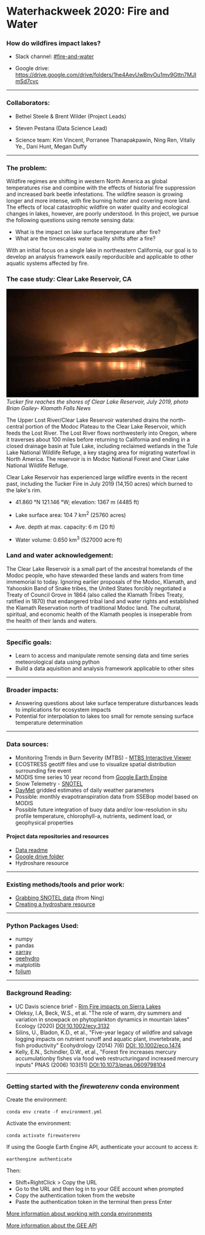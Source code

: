 # Waterhackweek 2020: Fire and Water
### How do wildfires impact lakes?

* Slack channel: [#fire-and-water](https://waterhackweek2020.slack.com/messages/C019MP15H70) 

* Google drive: https://drive.google.com/drive/folders/1he4AevUwBnyOu1mv9Gttn7MJImSd7cvc

---

### Collaborators:
* Bethel Steele & Brent Wilder (Project Leads)
* Steven Pestana (Data Science Lead)

* Science team: Kim Vincent, Porranee Thanapakpawin, Ning Ren, Vitaliy Ye., Dani Hunt, Megan Duffy

---

### The problem:

Wildfire regimes are shifting in western North America as global temperatures rise and combine with the effects of historial fire suppression and increased bark beetle infestations. The wildfire season is growing longer and more intense, with fire burning hotter and covering more land. The effects of local catastrophic wildfire on water quality and ecological changes in lakes, however, are poorly understood. In this project, we pursue the following questions using remote sensing data:

* What is the impact on lake surface temperature after fire?
* What are the timescales water quality shifts after a fire?

With an initial focus on a single lake in northeastern California, our goal is to develop an analysis framework easily reporducible and applicable to other aquatic systems affected by fire.

### The case study: Clear Lake Reservoir, CA

![Tucker fire reaches Clear Lake in 2019](https://github.com/MeganEDuffy/whw2020_firewater/blob/master/tucker-fire-clear.jpeg)
*Tucker fire reaches the shores of Clear Lake Reservoir, July 2019, photo Brian Gailey- Klamath Falls News*

The Upper Lost River/Clear Lake Reservoir watershed drains the north-central portion of the Modoc Plateau to the Clear Lake Reservoir, which feeds the Lost River. The Lost River flows northwesterly into Oregon, where it traverses about 100 miles before returning to California and ending in a closed drainage basin at Tule Lake, including reclaimed wetlands in the Tule Lake National Wildlife Refuge, a key staging area for migrating waterfowl in North America. The reservoir is in Modoc National Forest and Clear Lake National Wildlife Refuge.

Clear Lake Reservoir has experienced large wildfire events in the recent past, including the Tucker Fire in July 2019 (14,150 acres) which burned to the lake's rim.

- 41.860 °N 121.146 °W; elevation: 1367 m (4485 ft)

- Lake surface area: 104 7 km<sup>2</sup> (25760 acres)

- Ave. depth at max. capacity: 6 m (20 ft)

- Water volume: 0.650 km<sup>3</sup> (527000 acre⋅ft)

### Land and water acknowledgement: 

The Clear Lake Reservoir is a small part of the ancestral homelands of the Modoc people, who have stewarded these lands and waters from time immemorial to today. Ignoring earlier proposals of the Modoc, Klamath, and Yahooskin Band of Snake tribes, the United States forcibly negotiated a Treaty of Council Grove in 1864 (also called the Klamath Tribes Treaty, ratified in 1870) that endangered tribal land and water rights and established the Klamath Reservation north of traditional Modoc land. The cultural, spiritual, and economic health of the Klamath peoples is inseperable from the health of their lands and waters.

---

### Specific goals:
* Learn to access and manipulate remote sensing data and time series meteorological data using python
* Build a data aquisition and analysis framework applicable to other sites

---

### Broader impacts:

* Answering questions about lake surface temperature disturbances leads to implications for ecosystem impacts 
* Potential for interpolation to lakes too small for remote sensing surface temperature determination

---

### Data sources:

* Monitoring Trends in Burn Severity (MTBS) - [MTBS Interactive Viewer](https://www.mtbs.gov/viewer/index.html)
* ECOSTRESS geotiff files and use to visualize spatial distribution surrounding fire event
* MODIS time series 10 year recond from [Google Earth Engine](https://earthengine.google.com/)
* Snow Telemetry - [SNOTEL](https://www.nrcs.usda.gov/wps/portal/wcc/home/quicklinks/imap#version=125&elements=&networks=!&states=!&counties=!&hucs=&minElevation=&maxElevation=&elementSelectType=all&activeOnly=true&activeForecastPointsOnly=false&hucLabels=false&hucIdLabels=false&hucParameterLabels=true&stationLabels=&overlays=&hucOverlays=2&basinOpacity=75&basinNoDataOpacity=25&basemapOpacity=100&maskOpacity=0&mode=data&openSections=dataElement,parameter,date,basin,options,elements,location,networks&controlsOpen=true&popup=&popupMulti=&base=esriNgwm&displayType=station&basinType=6&dataElement=WTEQ&depth=-8&parameter=PCTMED&frequency=DAILY&duration=I&customDuration=&dayPart=E&year=2020&month=8&day=31&monthPart=E&forecastPubMonth=6&forecastPubDay=1&forecastExceedance=50&seqColor=1&divColor=7&scaleType=D&scaleMin=&scaleMax=&referencePeriodType=POR&referenceBegin=1981&referenceEnd=2010&minimumYears=20&hucAssociations=true&lat=42.1008&lon=-121.0913&zoom=10.0) 
* [DayMet](https://daymet.ornl.gov/) gridded estimates of daily weather parameters
* Possible: monthly evapotranspiration data from SSEBop model based on MODIS
* Possible future integration of buoy data and/or low-resolution in situ profile temperature, chlorophyll-a, nutrients, sediment load, or geophysical properties

#### Project data repositories and resources

* [Data readme](https://github.com/waterhackweek/whw2020_firewater/tree/master/data)
* [Google drive folder](https://drive.google.com/drive/folders/1he4AevUwBnyOu1mv9Gttn7MJImSd7cvc)
* Hydroshare resource

---

### Existing methods/tools and prior work:

* [Grabbing SNOTEL data](https://github.com/renjianning/whw2020_firewater/tree/master/Scripts) (from Ning)
* [Creating a hydroshare resource](https://www.hydroshare.org/resource/7015162a158648ba95ff547a6eb753ba/)


---

### Python Packages Used:

* numpy
* pandas
* [xarray](http://xarray.pydata.org/en/stable/)
* [geehydro](https://github.com/giswqs/geehydro)
* matplotlib
* [folium](https://pypi.org/project/folium/)

---

### Background Reading:

* UC Davis science brief - [Rim Fire impacts on Sierra Lakes](https://tahoe.ucdavis.edu/rim-fire)
* Oleksy, I.A, Beck, W.S., et al. "The role of warm, dry summers and variation in snowpack on phytoplankton dynamics in mountain lakes" Ecology (2020) [DOI:10.1002/ecy.3132](https://esajournals.onlinelibrary.wiley.com/doi/abs/10.1002/ecy.3132)
* Silins, U., Bladon, K.D., et al., "Five-year legacy of wildfire and salvage logging impacts on nutrient runoff and aquatic plant, invertebrate, and fish productivity" Ecohydrology (2014) 7(6) [DOI: 10.1002/eco.1474](https://onlinelibrary-wiley-com.offcampus.lib.washington.edu/doi/full/10.1002/eco.1474)
* Kelly, E.N., Schindler, D.W., et al., "Forest fire increases mercury accumulationby fishes via food web restructuringand increased mercury inputs" PNAS (2006) 103(51) [DOI:10.1073/pnas.0609798104](https://www.ncbi.nlm.nih.gov/pmc/articles/PMC1693476/)

---

### Getting started with the *firewaterenv* conda environment

Create the environment:

`conda env create -f environment.yml`

Activate the environment:

`conda activate firewaterenv`

If using the Google Earth Engine API, authenticate your account to access it:

`earthengine authenticate`

Then:
* Shift+RightClick > Copy the URL
* Go to the URL and then log in to your GEE account when prompted
* Copy the authentication token from the website
* Paste the authentication token in the terminal then press Enter


[More information about working with conda environments](https://docs.conda.io/projects/conda/en/latest/user-guide/tasks/manage-environments.html#sharing-an-environment)

[More information about the GEE API](https://developers.google.com/earth-engine/guides/python_install-conda)